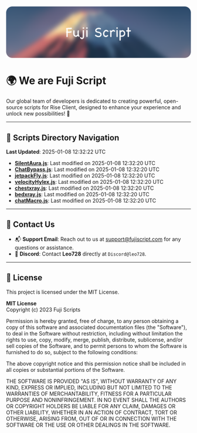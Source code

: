 ![Banner](.github/b.webp)

# 🌍 **We are Fuji Script**

Our global team of developers is dedicated to creating powerful, open-source scripts for Rise Client, designed to enhance your experience and unlock new possibilities! 🌟

---
<!-- SCRIPTS_NAVIGATION_START -->
## 📂 **Scripts Directory Navigation**

**Last Updated**: 2025-01-08 12:32:22 UTC

- **[SilentAura.js](scripts/SilentAura.js)**: Last modified on 2025-01-08 12:32:20 UTC
- **[ChatBypass.js](scripts/ChatBypass.js)**: Last modified on 2025-01-08 12:32:20 UTC
- **[jetpackFly.js](scripts/jetpackFly.js)**: Last modified on 2025-01-08 12:32:20 UTC
- **[velocityHylex.js](scripts/velocityHylex.js)**: Last modified on 2025-01-08 12:32:20 UTC
- **[chestxray.js](scripts/chestxray.js)**: Last modified on 2025-01-08 12:32:20 UTC
- **[bedxray.js](scripts/bedxray.js)**: Last modified on 2025-01-08 12:32:20 UTC
- **[chatMacro.js](scripts/chatMacro.js)**: Last modified on 2025-01-08 12:32:20 UTC

<!-- SCRIPTS_NAVIGATION_END -->

---

## 💬 **Contact Us**  
- 📬 **Support Email**: Reach out to us at [support@fujiscript.com](mailto:support@fujiscript.com) for any questions or assistance.  
- 💬 **Discord**: Contact **Leo728** directly at `Discord@leo728`.

---

## 📜 **License**

This project is licensed under the MIT License.  

**MIT License**  
Copyright (c) 2023 Fuji Scripts  

Permission is hereby granted, free of charge, to any person obtaining a copy of this software and associated documentation files (the "Software"), to deal in the Software without restriction, including without limitation the rights to use, copy, modify, merge, publish, distribute, sublicense, and/or sell copies of the Software, and to permit persons to whom the Software is furnished to do so, subject to the following conditions:  

The above copyright notice and this permission notice shall be included in all copies or substantial portions of the Software.  

THE SOFTWARE IS PROVIDED "AS IS", WITHOUT WARRANTY OF ANY KIND, EXPRESS OR IMPLIED, INCLUDING BUT NOT LIMITED TO THE WARRANTIES OF MERCHANTABILITY, FITNESS FOR A PARTICULAR PURPOSE AND NONINFRINGEMENT. IN NO EVENT SHALL THE AUTHORS OR COPYRIGHT HOLDERS BE LIABLE FOR ANY CLAIM, DAMAGES OR OTHER LIABILITY, WHETHER IN AN ACTION OF CONTRACT, TORT OR OTHERWISE, ARISING FROM, OUT OF OR IN CONNECTION WITH THE SOFTWARE OR THE USE OR OTHER DEALINGS IN THE SOFTWARE.  
